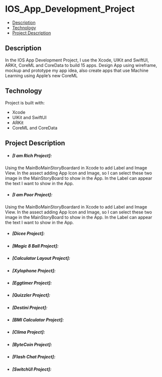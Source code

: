 # IOS_App_Development_Project

- [Description](#Description)
- [Technology](#Technology)
- [Project Description](#Project_Description)

## Description

In the IOS App Development Project, I use the Xcode, UIKit and SwiftUI, ARKit, CoreML and CoreData to build 15 apps. Design App using wireframe, mockup and prototype my app idea, also create apps that use Machine Learning using Apple’s new CoreML

## Technology

Project is built with:

  * Xcode
  * UIKit and SwiftUI
  * ARKit
  * CoreML and CoreData

## Project Description

 * ##### [I am Rich Project]:
Using the MainBoMainStoryBoardard in Xcode to add Label and Image View. In the assect adding App Icon and Image, so I can select these two image in the MainStoryBoard to show in the App. In the Label can appear the text I want to show in the App.
   
 * ##### [I am Poor Project]:
Using the MainBoMainStoryBoardard in Xcode to add Label and Image View. In the assect adding App Icon and Image, so I can select these two image in the MainStoryBoard to show in the App. In the Label can appear the text I want to show in the App.

 * ##### [Dicee Project]: 
 * ##### [Magic 8 Ball Project]: 
 * ##### [Calculator Layout Project]: 
 * ##### [Xylophone Project]:
 * ##### [Eggtimer Project]:
 * ##### [Quizzler Project]:
 * ##### [Destini Project]:
 * ##### [BMI Calculator Project]:
 * ##### [Clima Project]:
 * ##### [ByteCoin Project]:
 * ##### [Flash Chat Project]:
 * ##### [SwitchUI Project]:
